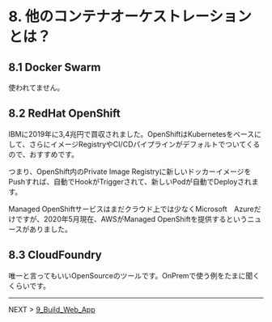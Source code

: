 # 8. 他のコンテナオーケストレーションとは？

## 8.1 Docker Swarm
使われてません。

## 8.2 RedHat OpenShift
IBMに2019年に3,4兆円で買収されました。OpenShiftはKubernetesをベースにして、さらにイメージRegistryやCI/CDパイプラインがデフォルトでついてくるので、おすすめです。

つまり、OpenShift内のPrivate Image Registryに新しいドッカーイメージをPushすれば、自動でHookがTriggerされて、新しいPodが自動でDeployされます。

Managed OpenShiftサービスはまだクラウド上では少なくMicrosoft　Azureだけですが、2020年5月現在、AWSがManaged OpenShiftを提供するというニュースがありました。

## 8.3 CloudFoundry
唯一と言ってもいいOpenSourceのツールです。OnPremで使う例をたまに聞くくらいです。


---
NEXT > [9_Build_Web_App](../9_Build_Web_App/README.md)